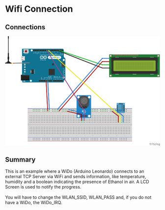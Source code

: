 # Wifi Connection

## Connections
![Conexion Wifi](Wifi-Connection.png)

## Summary
This is an example where a WiDo (Arduino Leonardo) connects to an external TCP Server via WiFi and sends information, like temperature, humidity and a boolean indicating the presence of Ethanol in air. A LCD Screen is used to notify the progress.
<br />
<br />
You will have to change the WLAN_SSID, WLAN_PASS and, if you do not have a WiDo, the WiDo_IRQ.
